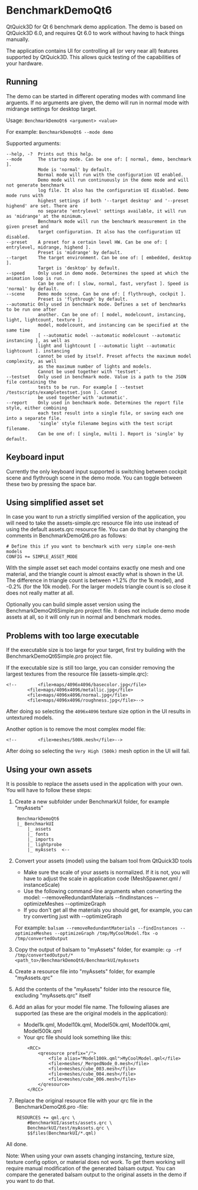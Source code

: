 # BenchmarkDemoQt6

QtQuick3D for Qt 6 benchmark demo application. The demo is based on QtQuick3D 6.0, and requires Qt 6.0 to work without having to hack things manually.

The application contains UI for controlling all (or very near all) features supported by QtQuick3D. This allows quick testing of the capabilities of your hardware.

Running
-------
The demo can be started in different operating modes with command line arguents. If no arguments are given, the demo will run in normal mode with midrange settings for desktop target.

Usage: `BenchmarkDemoQt6 <argument> <value>`

For example: `BenchmarkDemoQt6 --mode demo`

Supported arguments:

```
--help, -?  Prints out this help.
--mode      The startup mode. Can be one of: [ normal, demo, benchmark ].
            Mode is 'normal' by default.
            Normal mode will run with the configuration UI enabled.
            Demo mode will run continuously in the demo mode and will not generate benchmark
            log file. It also has the configuration UI disabled. Demo mode runs with
            highest settings if both '--target desktop' and '--preset highend' are set. There are
            no separate 'entrylevel' settings available, it will run as 'midrange' at the minimum.
            Benchmark mode will run the benchmark measurement in the given preset and
            target configuration. It also has the configuration UI disabled.
--preset    A preset for a certain level HW. Can be one of: [ entrylevel, midrange, highend ].
            Preset is 'midrange' by default.
--target    The target environment. Can be one of: [ embedded, desktop ].
            Target is 'desktop' by default.
--speed     Only used in demo mode. Determines the speed at which the animation loop is run.
            Can be one of: [ slow, normal, fast, veryfast ]. Speed is 'normal' by default.
--scene     Demo mode scene. Can be one of: [ flythrough, cockpit ].
            Preset is 'flythrough' by default.
--automatic Only used in benchmark mode. Defines a set of benchmarks to be run one after
            another. Can be one of: [ model, modelcount, instancing, light, lightcount, texture ].
            model, modelcount, and instancing can be specified at the same time
            [ --automatic model --automatic modelcount --automatic instancing ], as well as
            light and lightcount [ --automatic light --automatic lightcount ]. instancing
            cannot be used by itself. Preset affects the maximum model complexity, as well
            as the maximum number of lights and models.
            Cannot be used together with 'testset'.
--testset   Only used in benchmark mode. Value is a path to the JSON file containing the
            tests to be run. For example [ --testset /testscripts/exampletestset.json ]. Cannot
            be used together with 'automatic'.
--report    Only used in benchmark mode. Determines the report file style, either combining
            each test result into a single file, or saving each one into a separate file.
            'single' style filename begins with the test script filename.
            Can be one of: [ single, multi ]. Report is 'single' by default.
```

Keyboard input
--------------
Currently the only keyboard input supported is switching between cockpit scene and flythrough scene in the demo mode. You can toggle between these two by pressing the space bar.

Using simplified asset set
--------------------------
In case you want to run a strictly simplified version of the application, you will need to take the assets-simple.qrc resource file into use instead of using the default assets.qrc resource file.
You can do that by changing the comments in BenchmarkDemoQt6.pro as follows:
```
# Define this if you want to benchmark with very simple one-mesh models
CONFIG += SIMPLE_ASSET_MODE
```
With the simple asset set each model contains exactly one mesh and one material, and the triangle count is almost exactly what is shown in the UI. The difference in triangle count is between +1.2% (for the 1k model), and -0.2% (for the 10k model). For the larger models triangle count is so close it does not really matter at all.

Optionally you can build simple asset version using the BenchmarkDemoQt6Simple.pro project file. It does not include demo mode assets at all, so it will only run in normal and benchmark modes.

Problems with too large executable
----------------------------------
If the executable size is too large for your target, first try building with the BenchmarkDemoQt6Simple.pro project file.

If the executable size is still too large, you can consider removing the largest textures from the resource file (assets-simple.qrc):
```
<!--        <file>maps/4096x4096/basecolor.jpg</file>
        <file>maps/4096x4096/metallic.jpg</file>
        <file>maps/4096x4096/normal.jpg</file>
        <file>maps/4096x4096/roughness.jpg</file>-->
```
After doing so selecting the `4096x4096` texture size option in the UI results in untextured models.

Another option is to remove the most complex model file:
```
<!--        <file>meshes/500k.mesh</file>-->
```
After doing so selecting the `Very High (500k)` mesh option in the UI will fail.

Using your own assets
---------------------
It is possible to replace the assets used in the application with your own. You will have to follow these steps:

1. Create a new subfolder under BenchmarkUI folder, for example "myAssets"
```
    BenchmarkDemoQt6
    |_ BenchmarkUI
        |_ assets
        |_ fonts
        |_ imports
        |_ lightprobe
        |_ myAssets  <--
```

2. Convert your assets (model) using the balsam tool from QtQuick3D tools
    - Make sure the scale of your assets is normalized. If it is not, you will have to adjust the scale in application code (MeshSpawner.qml / instanceScale)
    - Use the following command-line arguments when converting the model: --removeRedundantMaterials --findInstances --optimizeMeshes --optimizeGraph
    - If you don't get all the materials you should get, for example, you can try converting just with --optimizeGraph

    For example: `balsam --removeRedundantMaterials --findInstances --optimizeMeshes --optimizeGraph /tmp/MyCoolModel.fbx -o /tmp/convertedOutput`

3. Copy the output of balsam to "myAssets" folder, for example: `cp -rf /tmp/convertedOutput/* <path_to>/BenchmarkDemoQt6/BenchmarkUI/myAssets`

4. Create a resource file into "myAssets" folder, for example "myAssets.qrc"

5. Add the contents of the "myAssets" folder into the resource file, excluding "myAssets.qrc" itself

6. Add an alias for your model file name. The following aliases are supported (as these are the original models in the application):
    - Model1k.qml, Model10k.qml, Model50k.qml, Model100k.qml, Model500k.qml
    - Your qrc file should look something like this:
```
        <RCC>
            <qresource prefix="/">
                <file alias="Model100k.qml">MyCoolModel.qml</file>
                <file>meshes/_MergedNode_0.mesh</file>
                <file>meshes/cube_003.mesh</file>
                <file>meshes/cube_004.mesh</file>
                <file>meshes/cube_006.mesh</file>
            </qresource>
        </RCC>
```

7. Replace the original resource file with your qrc file in the BenchmarkDemoQt6.pro -file:
```
    RESOURCES += qml.qrc \
        #BenchmarkUI/assets/assets.qrc \
        BenchmarkUI/test/myAssets.qrc \
        $$files(BenchmarkUI/*.qml)
```

All done.

Note: When using your own assets changing instancing, texture size, texture config option, or material does not work. To get them working will require manual modification of the generated balsam output. You can compare the generated balsam output to the original assets in the demo if you want to do that.


